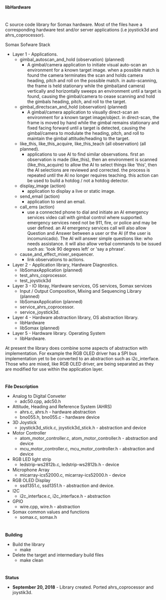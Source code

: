 **libHardware**
#
C source code library for Somax hardware. Most of the files have a corresponding
hardware test and/or server applications (i.e joystick3d and ahrs_coprocessor).

Somax Sofware Stack

   * Layer 1 - Applications.
      * gimbal_autoscan_and_hold (observation) (planned)
         * A gimbal/camera application to initiate visual auto-scan an environment for a known
         target image. when a possible match is found the camera terminates the
         scan and holds camera heading, pitch and roll on the possible match. in auto-scanning,
         the frame is held stationary while the gimbal(and camera) vertically and horizontally sweeps an
         environment until a target is found, causing the gimbal/camera to cease scanning and
         hold the gimbals heading, pitch, and roll to the target.
      * gimbal_directscan_and_hold (observation) (planned)
         * A gimbal/camera application to visually direct-scan an environment for a known
         target image/object. in direct-scan, the frame is moved by hand while the gimbal remains stationary
         and fixed facing forward until a target is detected, causing the gimbal/camera to
         modulate the heading, pitch, and roll to maintain the gimbal attitude/heading to the target.
      * like_this, like_this_acquire, like_this_teach (all observation) (all planned).
         * applications to use AI to find similar observations. first an observation is
           made (like_this), then an environment is scanned (like_this_acquire) to allow the AI
           to select things like 'this', then the AI selections are reviewed and corrected.
           the process is repeated until the AI no longer requires teaching. this
           action can be used to build a hotdog / not a hotdog detector.
      * display_image (action)
         * application to display a live or static image.
      * send_email (action)
         * application to send an email.
      * call_ems (action)
         * use a connected phone to dial and initiate an AI emergency services video call
           with gimbal control where supported. emergency services need not be 911, fire,
           or police and may be user defined. an AI emergency services call will also
           allow Question and Answer between a user or the AI (if the user is incomunicado).
           The AI will answer simple questions like: who needs assistance. it will also
           allow verbal commands to be issued such as: 'look 90 degrees left' or 'say a phrase'.
      * cause_and_effect_mixer_sequencer.
         * link observations to actions.
   * Layer 2 - Application library, Hardware Diagnostics.
      * libSomaxApplication (planned)
      * test_ahrs_coprocessor.
      * test_joystick3d
   * Layer 3 - IO libray, Hardware services, OS services, Somax services
      * Input / Output Composition, Mixing and Sequencing Library (planned)
      * libSomaxApplication (planned)
      * service_ahrs_coprocessor.
      * service_joystick3d.
   * Layer 4 - Hardware abstraction library, OS abstraction library.
      * libHardware
      * libSomax (planned)
   * Layer 5 - Hardware library. Operating System
      * libHardware.



At present the library does combine some aspects of abstraction with implementation. For
example the RGB OLED driver has a SPI bus implementation yet to be converted to an
abstraction such as i2c_interface. Those who are mixed, like RGB OLED driver, are being
separated as they are modified for use within the application layer.
#
**File Description**

* Analog to Digital Conveter
   * adc50.cpp, adc50.h
* Attitude, Heading and Reference System (AHRS)
   * ahrs.c, ahrs.h - hardware abstraction
   * bno055.h, bno055.c - hardware device
* 3D Joystick
   * joystick3d_stick.c, joystick3d_stick.h - abstraction and device
* Motor Controller
   * atom_motor_controller.c, atom_motor_controller.h - abstraction and device
   * mcu_motor_controller.c, mcu_motor_controller.h - abstraction and device
* RGB LED light strip
   * ledstrip-ws2812b.c, ledstrip-ws2812b.h - device
* Microphone Array
   * micarray-ics52000.c, micarray-ics52000.h - device
* RGB OLED Display
   * ssd1351.c, ssd1351.h - abstraction and device.
* I2C
   * i2c_interface.c, i2c_interface.h - abstraction
* GPIO
   * wire.cpp, wire.h - abstraction
* Somax common values and functions
   * somax.c, somax.h

#
**Building**

* Build the library
   * make
* Delete the target and intermediary build files
   * make clean

#
**Status**
* **September 20, 2018** - Library created. Ported ahrs_coprocessor and joystik3d.

#


